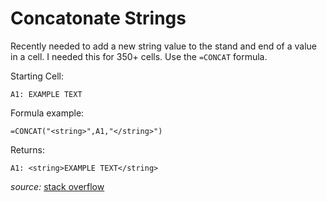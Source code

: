 # Concatonate Strings

Recently needed to add a new string value to the stand and end of a value in a cell. I needed this for 350+ cells. Use the `=CONCAT` formula.  

Starting Cell:
```
A1: EXAMPLE TEXT
```

Formula example:
```
=CONCAT("<string>",A1,"</string>")
```

Returns:
```
A1: <string>EXAMPLE TEXT</string>
```

*source:* [stack overflow](https://stackoverflow.com/questions/72004741/add-specific-characters-before-and-after-every-cell-val)
